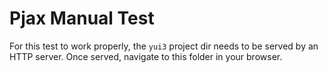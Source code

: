 Pjax Manual Test
================

For this test to work properly, the `yui3` project dir needs to be served by an HTTP server. Once served, navigate to this folder in your browser.
